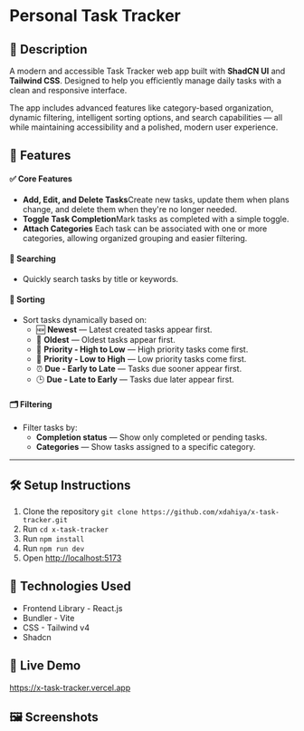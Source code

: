 # Personal Task Tracker

## 📖 Description

A modern and accessible Task Tracker web app built with **ShadCN UI** and **Tailwind CSS**. Designed to help you efficiently manage daily tasks with a clean and responsive interface.

The app includes advanced features like category-based organization, dynamic filtering, intelligent sorting options, and search capabilities — all while maintaining accessibility and a polished, modern user experience.

## 🚀 Features

#### ✅ Core Features

- **Add, Edit, and Delete Tasks**Create new tasks, update them when plans change, and delete them when they're no longer needed.
- **Toggle Task Completion**Mark tasks as completed with a simple toggle.
- **Attach Categories**
  Each task can be associated with one or more categories, allowing organized grouping and easier filtering.

#### 🔎 Searching

- Quickly search tasks by title or keywords.

#### 🧮 Sorting

- Sort tasks dynamically based on:
  - 🆕 **Newest** — Latest created tasks appear first.
  - 📜 **Oldest** — Oldest tasks appear first.
  - 🔺 **Priority - High to Low** — High priority tasks come first.
  - 🔻 **Priority - Low to High** — Low priority tasks come first.
  - ⏰ **Due - Early to Late** — Tasks due sooner appear first.
  - 🕒 **Due - Late to Early** — Tasks due later appear first.

#### 🗂️ Filtering

- Filter tasks by:
  - **Completion status** — Show only completed or pending tasks.
  - **Categories** — Show tasks assigned to a specific category.

---

## 🛠 Setup Instructions

1. Clone the repository `git clone https://github.com/xdahiya/x-task-tracker.git`
2. Run `cd x-task-tracker`
3. Run `npm install`
4. Run `npm run dev`
5. Open [http://localhost:5173](http://localhost:3000)

## 🧰 Technologies Used

- Frontend Library - React.js
- Bundler - Vite
- CSS - Tailwind v4
- Shadcn

## 🔗 Live Demo

https://x-task-tracker.vercel.app

## 🖼 Screenshots

